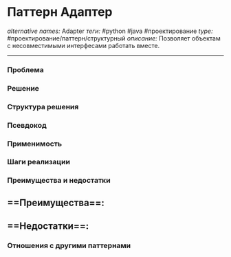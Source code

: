 # Паттерн Адаптер
*alternative names:* Adapter
*теги:* #python #java #проектирование 
*type:* #проектирование/паттерн/структурный
*описание:* Позволяет объектам с несовместимыми интерфесами работать вместе.

---
### Проблема


### Решение


### Структура решения

	
### Псевдокод


### Применимость


### Шаги реализации


### Преимущества и недостатки
==Преимущества==:
- 

==Недостатки==:
- 

### Отношения с другими паттернами 
